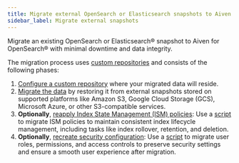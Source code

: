 ```yaml
---
title: Migrate external OpenSearch or Elasticsearch snapshots to Aiven
sidebar_label: Migrate external snapshots
---
```


Migrate an existing OpenSearch or Elasticsearch® snapshot to Aiven for OpenSearch® with minimal downtime and data integrity.

The migration process uses
[custom repositories](/docs/products/opensearch/howto/manage-custom-repo/list-manage-custom-repo)
and consists of the following phases:

1. [Configure a custom repository](/docs/products/opensearch/howto/manage-custom-repo/list-manage-custom-repo)
   where your migrated data will reside.
1. [Migrate the data](/docs/products/opensearch/howto/manage-snapshots#restore-from-snapshots)
   by restoring it from external snapshots stored on supported platforms like Amazon S3,
   Google Cloud Storage (GCS), Microsoft Azure, or other S3-compatible services.
1. **Optionally**,
   [reapply Index State Management (ISM) policies](/docs/products/opensearch/howto/migrate-ism-policies):
   Use a
   [script](https://github.com/aiven/aiven-examples/blob/main/solutions/reapply-ism-policies/avn-re-apply-ism-policies.py)
   to migrate ISM policies to maintain consistent index lifecycle management, including
   tasks like index rollover, retention, and deletion.
1. **Optionally**,
   [recreate security configuration](/docs/products/opensearch/howto/migrate-opendistro-security-config-aiven):
   Use a
   [script](https://github.com/aiven/aiven-examples/blob/main/solutions/migrate-opendistro-security-to-aiven-for-opensearch/avn-migrate-os-security-config.py)
   to migrate user roles, permissions, and access controls to preserve security settings
   and ensure a smooth user experience after migration.
